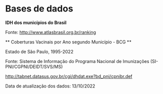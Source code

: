 # Bases de dados

**IDH dos municípios do Brasil**

Fonte: http://www.atlasbrasil.org.br/ranking


** Coberturas Vacinais por Ano segundo Município - BCG **

Estado de São Paulo, 1995-2022

Fonte: Sistema de Informação do Programa Nacional de Imunizações (SI-PNI/CGPNI/DEIDT/SVS/MS)

http://tabnet.datasus.gov.br/cgi/dhdat.exe?bd_pni/cpnibr.def

Data de atualização dos dados: 13/10/2022
